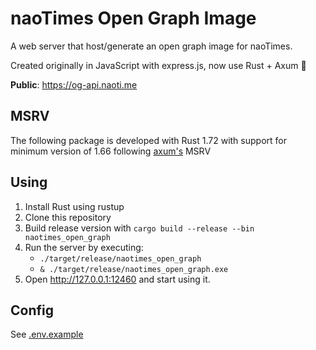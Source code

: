 # naoTimes Open Graph Image

A web server that host/generate an open graph image for naoTimes.

Created originally in JavaScript with express.js, now use Rust + Axum 🚀

**Public**: https://og-api.naoti.me

## MSRV
The following package is developed with Rust 1.72 with support for minimum version of 1.66 following [axum's](https://github.com/tokio-rs/axum) MSRV

## Using
1. Install Rust using rustup
2. Clone this repository
3. Build release version with `cargo build --release --bin naotimes_open_graph`
4. Run the server by executing:
   - `./target/release/naotimes_open_graph`
   - `& ./target/release/naotimes_open_graph.exe`
5. Open http://127.0.0.1:12460 and start using it.

## Config
See [.env.example](.env.example)